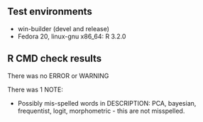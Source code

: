 ## Test environments
* win-builder (devel and release)
* Fedora 20, linux-gnu x86_64: R 3.2.0

## R CMD check results
There was no ERROR or WARNING

There was 1 NOTE:

* Possibly mis-spelled words in DESCRIPTION:  PCA, bayesian, frequentist, logit, morphometric - this are not misspelled.
